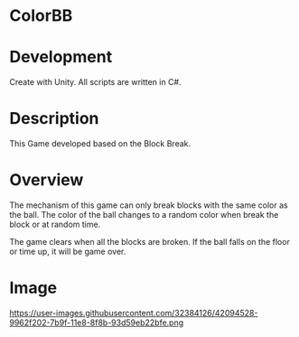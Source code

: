 # ColorBB


# Development
Create with Unity.
All scripts are written in C#.



# Description
This Game developed based on the Block Break.



# Overview
The mechanism of this game can only break blocks with the same color as the ball.
The color of the ball changes to a random color when break the block or at random time.

The game clears when all the blocks are broken.
If the ball falls on the floor or time up, it will be game over.


# Image
https://user-images.githubusercontent.com/32384126/42094528-9962f202-7b9f-11e8-8f8b-93d59eb22bfe.png

